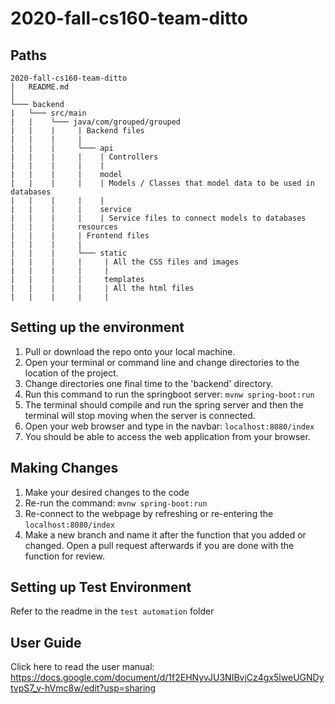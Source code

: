 # 2020-fall-cs160-team-ditto

## Paths
```
2020-fall-cs160-team-ditto
│   README.md
│       
└─── backend
|   └─── src/main
|   |    └─── java/com/grouped/grouped
|   |    |     | Backend files
|   |    |     |
|   |    |     └─── api
|   |    |     |    | Controllers
|   |    |     |    |
|   |    |     |    model
|   |    |     |    | Models / Classes that model data to be used in databases
|   |    |     |    |
|   |    |     |    service
|   |    |     |    | Service files to connect models to databases
|   |    |     resources
|   |    |     | Frontend files
|   |    |     |
|   |    |     └─── static
|   |    |     |     | All the CSS files and images
|   |    |     |     |
|   |    |     |     templates
|   |    |     |     | All the html files
|   |    |     |     |   
```

## Setting up the environment
1) Pull or download the repo onto your local machine.
2) Open your terminal or command line and change directories to the location of the project.
3) Change directories one final time to the 'backend' directory.
4) Run this command to run the springboot server: ```mvnw spring-boot:run```
6) The terminal should compile and run the spring server and then the terminal will stop moving when the 
    server is connected.
5) Open your web browser and type in the navbar: ```localhost:8080/index```
6) You should be able to access the web application from your browser. 

## Making Changes
1) Make your desired changes to the code
2) Re-run the command: ```mvnw spring-boot:run```
3) Re-connect to the webpage by refreshing or re-entering the ```localhost:8080/index```
4) Make a new branch and name it after the function that you added or changed. 
    Open a pull request afterwards if you are done with the function for review.

## Setting up Test Environment
Refer to the readme in the ```test automation``` folder

## User Guide
Click here to read the user manual: https://docs.google.com/document/d/1f2EHNyvJU3NIBvjCz4gx5lweUGNDytvpS7_v-hVmc8w/edit?usp=sharing
